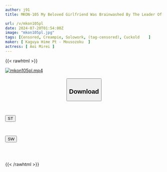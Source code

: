 ```yaml
---
author: j91
title: MKON-105 My Beloved Girlfriend Was Brainwashed By The Leader Of A Cult And Turned Into A Vaginal Cum Shot Toilet For The Followers, And Was Gang-raped. Mirei Aoi

url: /v/mkon105pl
date: 2024-07-20T01:54:00Z
image: "mkon105pl.jpg"
tags: [Censored, Creampie, Solowork, (tag-censored), Cuckold	]
maker: [ Kaguya Hime Pt - Mousozoku  ]
actress: [ Aoi Mirei ]
---
```



{{< rawhtml >}}

<div class="video" data-videoid="Ak391dakmbiX0oy">
    <a href="javascript:;">
        <img src="/v/mkon105pl/mkon105pl.jpg" width="WIDTH" height="HEIGHT" alt="mkon105pl.mp4" loading="lazy">
    </a>
</div>

<script type="text/javascript" src="https://j91.asia/asset/on-demand-st.js"></script>

<br>
  <link rel="stylesheet" href="https://j91.asia/asset/bs5.css">
  
  <center>
  <button class="btn btn-primary" type="button" data-bs-toggle="collapse" data-bs-target=".multi-collapse" aria-expanded="false" aria-controls="multiCollapseExample1 multiCollapseExample2"><h2>Download</h2></button></center>
</p>
<div class="row">
  <div class="col">
    <div class="collapse multi-collapse" id="multiCollapseExample1">
      <div class="card card-body">
	      	      <br>
<div class="buttons">  
<p><a href="/v/mkon105pl/st.html" target="_blank"><button class="btn-hover color-3"><i class="fa fa-download"></i> ST</button></a></p></div>
    </div>
  </div>
</div>
  <div class="col">
    <div class="collapse multi-collapse" id="multiCollapseExample2">
      <div class="card card-body">
	      <br>
<div class="buttons">
<p><a href="/v/mkon105pl/sw.html" target="_blank"><button class="btn-hover color-2"><i class="fa fa-download"></i> SW</button></a></p></div>
<br><br>
      </div>
    </div>
  </div>
</div>

{{< /rawhtml >}}